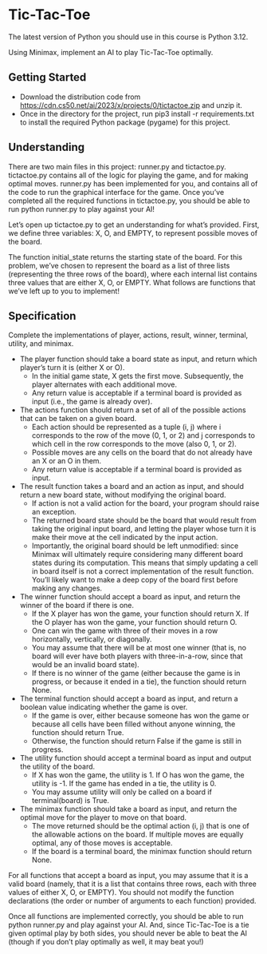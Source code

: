 # Tic-Tac-Toe
The latest version of Python you should use in this course is Python 3.12.

Using Minimax, implement an AI to play Tic-Tac-Toe optimally.

## Getting Started

- Download the distribution code from https://cdn.cs50.net/ai/2023/x/projects/0/tictactoe.zip and unzip it.
- Once in the directory for the project, run pip3 install -r requirements.txt to install the required Python package (pygame) for this project.

## Understanding

There are two main files in this project: runner.py and tictactoe.py. tictactoe.py contains all of the logic for playing the game, and for making optimal moves. runner.py has been implemented for you, and contains all of the code to run the graphical interface for the game. Once you’ve completed all the required functions in tictactoe.py, you should be able to run python runner.py to play against your AI!

Let’s open up tictactoe.py to get an understanding for what’s provided. First, we define three variables: X, O, and EMPTY, to represent possible moves of the board.

The function initial_state returns the starting state of the board. For this problem, we’ve chosen to represent the board as a list of three lists (representing the three rows of the board), where each internal list contains three values that are either X, O, or EMPTY. What follows are functions that we’ve left up to you to implement!

## Specification
Complete the implementations of player, actions, result, winner, terminal, utility, and minimax.

- The player function should take a board state as input, and return which player’s turn it is (either X or O).
  - In the initial game state, X gets the first move. Subsequently, the player alternates with each additional move.
  - Any return value is acceptable if a terminal board is provided as input (i.e., the game is already over).
- The actions function should return a set of all of the possible actions that can be taken on a given board.
  - Each action should be represented as a tuple (i, j) where i corresponds to the row of the move (0, 1, or 2) and j corresponds to which cell in the row corresponds to the move (also 0, 1, or 2).
  - Possible moves are any cells on the board that do not already have an X or an O in them.
  - Any return value is acceptable if a terminal board is provided as input.
- The result function takes a board and an action as input, and should return a new board state, without modifying the original board.
  - If action is not a valid action for the board, your program should raise an exception.
  - The returned board state should be the board that would result from taking the original input board, and letting the player whose turn it is make their move at the cell indicated by the input action.
  - Importantly, the original board should be left unmodified: since Minimax will ultimately require considering many different board states during its computation. This means that simply updating a cell in board itself is not a correct implementation of the result function. You’ll likely want to make a deep copy of the board first before making any changes.
- The winner function should accept a board as input, and return the winner of the board if there is one.
  - If the X player has won the game, your function should return X. If the O player has won the game, your function should return O.
  - One can win the game with three of their moves in a row horizontally, vertically, or diagonally.
  - You may assume that there will be at most one winner (that is, no board will ever have both players with three-in-a-row, since that would be an invalid board state).
  - If there is no winner of the game (either because the game is in progress, or because it ended in a tie), the function should return None.
- The terminal function should accept a board as input, and return a boolean value indicating whether the game is over.
  - If the game is over, either because someone has won the game or because all cells have been filled without anyone winning, the function should return True.
  - Otherwise, the function should return False if the game is still in progress.
- The utility function should accept a terminal board as input and output the utility of the board.
  - If X has won the game, the utility is 1. If O has won the game, the utility is -1. If the game has ended in a tie, the utility is 0.
  - You may assume utility will only be called on a board if terminal(board) is True.
- The minimax function should take a board as input, and return the optimal move for the player to move on that board.
  - The move returned should be the optimal action (i, j) that is one of the allowable actions on the board. If multiple moves are equally optimal, any of those moves is acceptable.
  - If the board is a terminal board, the minimax function should return None.

For all functions that accept a board as input, you may assume that it is a valid board (namely, that it is a list that contains three rows, each with three values of either X, O, or EMPTY). You should not modify the function declarations (the order or number of arguments to each function) provided.

Once all functions are implemented correctly, you should be able to run python runner.py and play against your AI. And, since Tic-Tac-Toe is a tie given optimal play by both sides, you should never be able to beat the AI (though if you don’t play optimally as well, it may beat you!)